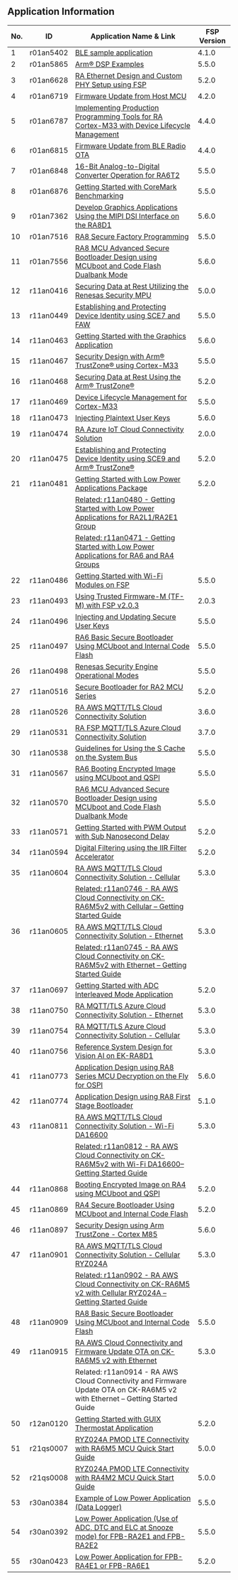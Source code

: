 ## Application Information
| No. | ID | Application Name & Link | FSP Version |
| --- | -- | ----------------------- | ----------- |
| 1 | r01an5402 | [BLE sample application](https://www.renesas.com/en/document/apn/ra-family-ble-sample-application) | 4.1.0 |
| 2 | r01an5865 | [Arm® DSP Examples](https://www.renesas.com/en/document/apn/arm-dsp-examples) | 5.5.0 |
| 3 | r01an6628 | [RA Ethernet Design and Custom PHY Setup using FSP](https://www.renesas.com/en/document/apn/ra-ethernet-design-and-custom-phy-setup-using-fsp) | 5.2.0 |
| 4 | r01an6719 | [Firmware Update from Host MCU](https://www.renesas.com/en/document/apn/ryz012-and-ra-mcu-firmware-update-host-mcu) | 4.2.0 |
| 5 | r01an6787 | [Implementing Production Programming Tools for RA Cortex-M33 with Device Lifecycle Management](https://www.renesas.com/en/document/apn/implementing-production-programming-tools-ra-cortex-m33-device-lifecycle-management) | 4.4.0 |
| 6 | r01an6815 | [Firmware Update from BLE Radio OTA](https://www.renesas.com/en/document/apn/ryz012-and-ra-mcu-firmware-update-ble-radio-ota) | 4.4.0 |
| 7 | r01an6848 | [16-Bit Analog-to-Digital Converter Operation for RA6T2](https://www.renesas.com/en/document/apn/16-bit-analog-digital-converter-operation-ra6t2) | 5.5.0 |
| 8 | r01an6876 | [Getting Started with CoreMark Benchmarking](https://www.renesas.com/en/document/apn/getting-started-coremark-benchmarking) | 5.5.0 |
| 9 | r01an7362 | [Develop Graphics Applications Using the MIPI DSI Interface on the RA8D1](https://www.renesas.com/en/document/apn/develop-graphics-applications-using-mipi-dsi-interface-ra8d1) | 5.6.0 |
| 10 | r01an7516 | [RA8 Secure Factory Programming](https://www.renesas.com/en/document/apn/ra8-secure-factory-programming) | 5.5.0 |
| 11 | r01an7556 | [RA8 MCU Advanced Secure Bootloader Design using MCUboot and Code Flash Dualbank Mode](https://www.renesas.com/en/document/apn/ra8-mcu-advanced-secure-bootloader-design-using-mcuboot-and-code-flash-dualbank-mode) | 5.6.0 |
| 12 | r11an0416 | [Securing Data at Rest Utilizing the Renesas Security MPU](https://www.renesas.com/en/document/apn/securing-data-rest-utilizing-renesas-security-mpu) | 5.0.0 |
| 13 | r11an0449 | [Establishing and Protecting Device Identity using SCE7 and FAW](https://www.renesas.com/en/document/apn/renesas-ra-family-establishing-and-protecting-device-identity-using-sce7-and-faw) | 5.5.0 |
| 14 | r11an0463 | [Getting Started with the Graphics Application](https://www.renesas.com/en/document/apn/getting-started-graphics-application) | 5.6.0 |
| 15 | r11an0467 | [Security Design with Arm® TrustZone® using Cortex-M33](https://www.renesas.com/en/document/apn/security-design-arm-trustzone-using-cortex-m33) | 5.5.0 |
| 16 | r11an0468 | [Securing Data at Rest Using the Arm® TrustZone®](https://www.renesas.com/en/document/apn/renesas-ra-securing-data-rest-using-arm-trustzone) | 5.2.0 |
| 17 | r11an0469 | [Device Lifecycle Management for Cortex-M33](https://www.renesas.com/en/document/apn/renesas-ra-family-device-lifecycle-management-cortex-m33) | 5.5.0 |
| 18 | r11an0473 | [Injecting Plaintext User Keys](https://www.renesas.com/en/document/apn/injecting-plaintext-user-keys) | 5.6.0 |
| 19 | r11an0474 | [RA Azure IoT Cloud Connectivity Solution](https://www.renesas.com/en/document/apn/ra-azure-iot-cloud-connectivity-solution) | 2.0.0 |
| 20 | r11an0475 | [Establishing and Protecting Device Identity using SCE9 and Arm® TrustZone®](https://www.renesas.com/en/document/apn/establishing-and-protecting-device-identity-using-sce9-and-arm-trustzone) | 5.2.0 |
| 21 | r11an0481 | [Getting Started with Low Power Applications Package](https://www.renesas.com/en/document/apn/getting-started-low-power-applications-package) | 5.2.0 |
|   |   | [Related: r11an0480 - Getting Started with Low Power Applications for RA2L1/RA2E1 Group](https://www.renesas.com/en/document/apn/getting-started-low-power-applications-ra2l1ra2e1-group) |   |
|   |   | [Related: r11an0471 - Getting Started with Low Power Applications for RA6 and RA4 Groups](https://www.renesas.com/en/document/apn/getting-started-low-power-applications-ra6-and-ra4-groups) |   |
| 22 | r11an0486 | [Getting Started with Wi-Fi Modules on FSP](https://www.renesas.com/en/document/apn/getting-started-wi-fi-modules-fsp) | 5.5.0 |
| 23 | r11an0493 | [Using Trusted Firmware-M (TF-M) with FSP v2.0.3](https://www.renesas.com/en/document/apn/using-trusted-firmware-m-tf-m-fsp-v203-application-project) | 2.0.3 |
| 24 | r11an0496 | [Injecting and Updating Secure User Keys](https://www.renesas.com/en/document/apn/injecting-and-updating-secure-user-keys-ra-family-application-project) | 5.5.0 |
| 25 | r11an0497 | [RA6 Basic Secure Bootloader Using MCUboot and Internal Code Flash](https://www.renesas.com/en/document/apn/ra6-basic-secure-bootloader-using-mcuboot-and-internal-code-flash) | 5.5.0 |
| 26 | r11an0498 | [Renesas Security Engine Operational Modes](https://www.renesas.com/en/document/apn/renesas-security-engine-operational-modes) | 5.5.0 |
| 27 | r11an0516 | [Secure Bootloader for RA2 MCU Series](https://www.renesas.com/en/document/apn/secure-bootloader-ra2-mcu-series-application-project) | 5.2.0 |
| 28 | r11an0526 | [RA AWS MQTT/TLS Cloud Connectivity Solution](https://www.renesas.com/en/document/apn/ra-aws-mqtttls-cloud-connectivity-solution-application-project) | 3.6.0 |
| 29 | r11an0531 | [RA FSP MQTT/TLS Azure Cloud Connectivity Solution](https://www.renesas.com/en/document/apn/ra-fsp-mqtttls-azure-cloud-connectivity-solution-application-note) | 3.7.0 |
| 30 | r11an0538 | [Guidelines for Using the S Cache on the System Bus](https://www.renesas.com/en/document/apn/ra-family-guidelines-using-s-cache-system-bus) | 5.5.0 |
| 31 | r11an0567 | [RA6 Booting Encrypted Image using MCUboot and QSPI](https://www.renesas.com/en/document/apn/ra6-booting-encrypted-image-using-mcuboot-and-qspi) | 5.5.0 |
| 32 | r11an0570 | [RA6 MCU Advanced Secure Bootloader Design using MCUboot and Code Flash Dualbank Mode](https://www.renesas.com/en/document/apn/ra6-mcu-advanced-secure-bootloader-design-using-mcuboot-and-code-flash-dualbank-mode) | 5.5.0 |
| 33 | r11an0571 | [Getting Started with PWM Output with Sub Nanosecond Delay](https://www.renesas.com/en/document/apn/getting-started-pwm-output-sub-nanosecond-delay-application-ra-family-application-project) | 5.2.0 |
| 34 | r11an0594 | [Digital Filtering using the IIR Filter Accelerator](https://www.renesas.com/en/document/apn/digital-filtering-using-iir-filter-accelerator) | 5.2.0 |
| 35 | r11an0604 | [RA AWS MQTT/TLS Cloud Connectivity Solution - Cellular](https://www.renesas.com/en/document/apn/ra-aws-mqtttls-cloud-connectivity-solution-cellular-application-project) | 5.3.0 |
|   |   | [Related: r11an0746 - RA AWS Cloud Connectivity on CK-RA6M5v2 with Cellular – Getting Started Guide](https://www.renesas.com/en/document/apn/ra-aws-cloud-connectivity-ck-ra6m5-cellular-getting-started-guide) |   |
| 36 | r11an0605 | [RA AWS MQTT/TLS Cloud Connectivity Solution - Ethernet](https://www.renesas.com/en/document/apn/ra-aws-mqtttls-cloud-connectivity-solution-ethernet) | 5.3.0 |
|   |   | [Related: r11an0745 - RA AWS Cloud Connectivity on CK-RA6M5v2 with Ethernet – Getting Started Guide](https://www.renesas.com/en/document/apn/ra-aws-cloud-connectivity-ck-ra6m5-ethernet-getting-started-guide) |   |
| 37 | r11an0697 | [Getting Started with ADC Interleaved Mode Application](https://www.renesas.com/en/document/apn/getting-started-adc-interleaved-mode-application-application-project) | 5.2.0 |
| 38 | r11an0750 | [RA MQTT/TLS Azure Cloud Connectivity Solution - Ethernet](https://www.renesas.com/en/document/apn/ra-mqtttls-azure-cloud-connectivity-solution-ethernet) | 5.3.0 |
| 39 | r11an0754 | [RA MQTT/TLS Azure Cloud Connectivity Solution - Cellular](https://www.renesas.com/en/document/apn/ra-mqtttls-azure-cloud-connectivity-solution-cellular-application-project) | 5.3.0 |
| 40 | r11an0756 | [Reference System Design for Vision AI on EK-RA8D1](https://www.renesas.com/en/document/apn/reference-system-design-vision-ai-ek-ra8d1) | 5.3.0 |
| 41 | r11an0773 | [Application Design using RA8 Series MCU Decryption on the Fly for OSPI](https://www.renesas.com/en/document/apn/application-design-using-ra8-series-mcu-decryption-fly-ospi-fsp-v560) | 5.6.0 |
| 42 | r11an0774 | [Application Design using RA8 First Stage Bootloader](https://www.renesas.com/en/document/apn/application-design-using-ra8-first-stage-bootloader-application-project) | 5.1.0 |
| 43 | r11an0811 | [RA AWS MQTT/TLS Cloud Connectivity Solution - Wi-Fi DA16600](https://www.renesas.com/en/document/apn/ra-aws-mqtttls-cloud-connectivity-solution-wi-fi-da16600) | 5.3.0 |
|   |   | [Related: r11an0812 - RA AWS Cloud Connectivity on CK-RA6M5v2 with Wi-Fi DA16600– Getting Started Guide](https://www.renesas.com/en/document/qsg/ra-aws-cloud-connectivity-ck-ra6m5v2-wi-fi-da16600-getting-started-guide) |   |
| 44 | r11an0868 | [Booting Encrypted Image on RA4 using MCUboot and QSPI](https://www.renesas.com/en/document/apn/booting-encrypted-image-ra4-using-mcuboot-and-qspi-application-project) | 5.2.0 |
| 45 | r11an0869 | [RA4 Secure Bootloader Using MCUboot and Internal Code Flash](https://www.renesas.com/en/document/apn/ra4-secure-bootloader-using-mcuboot-and-internal-code-flash) | 5.2.0 |
| 46 | r11an0897 | [Security Design using Arm TrustZone - Cortex M85](https://www.renesas.com/en/document/apn/security-design-using-arm-trustzone-cortex-m85) | 5.6.0 |
| 47 | r11an0901 | [RA AWS MQTT/TLS Cloud Connectivity Solution - Cellular RYZ024A](https://www.renesas.com/en/document/apn/ra-aws-mqtttls-cloud-connectivity-solution-cellular-ryz024a) | 5.3.0 |
|   |   | [Related: r11an0902 - RA AWS Cloud Connectivity on CK-RA6M5 v2 with Cellular RYZ024A – Getting Started Guide](https://www.renesas.com/en/document/qsg/ra-aws-cloud-connectivity-ck-ra6m5-v2-cellular-ryz024a-getting-started-guide) |   |
| 48 | r11an0909 | [RA8 Basic Secure Bootloader Using MCUboot and Internal Code Flash](https://www.renesas.com/en/document/apn/ra8-basic-secure-bootloader-using-mcuboot-and-internal-code-flash) | 5.5.0 |
| 49 | r11an0915 | [RA AWS Cloud Connectivity and Firmware Update OTA on CK-RA6M5 v2 with Ethernet](https://www.renesas.com/en/document/apn/ra-aws-cloud-connectivity-and-firmware-update-ota-ck-ra6m5-v2-ethernet) | 5.3.0 |
|   |   | Related: r11an0914 - RA AWS Cloud Connectivity and Firmware Update OTA on CK-RA6M5 v2 with Ethernet – Getting Started Guide |   |
| 50 | r12an0120 | [Getting Started with GUIX Thermostat Application](https://www.renesas.com/en/document/apn/getting-started-guix-thermostat-application) | 5.2.0 |
| 51 | r21qs0007 | [RYZ024A PMOD LTE Connectivity with RA6M5 MCU Quick Start Guide](https://www.renesas.com/en/document/qsg/ryz024a-pmod-lte-connectivity-ra6m5-mcu-quick-start-guide) | 5.0.0 |
| 52 | r21qs0008 | [RYZ024A PMOD LTE Connectivity with RA4M2 MCU Quick Start Guide](https://www.renesas.com/en/document/qsg/ryz024a-pmod-lte-connectivity-ek-ra4m2-mcu-quick-start-guide) | 5.0.0 |
| 53 | r30an0384 | [Example of Low Power Application (Data Logger)](https://www.renesas.com/en/document/apn/ra2l1ra2e1-group-example-low-power-application-data-logger) | 5.5.0 |
| 54 | r30an0392 | [Low Power Application (Use of ADC, DTC and ELC at Snooze mode) for FPB-RA2E1 and FPB-RA2E2](https://www.renesas.com/en/document/apn/low-power-application-use-adc-dtc-and-elc-snooze-mode-fpb-ra2e1-and-fpb-ra2e2) | 5.5.0 |
| 55 | r30an0423 | [Low Power Application for FPB-RA4E1 or FPB-RA6E1](https://www.renesas.com/en/document/apn/low-power-application-fpb-ra4e1-or-fpb-ra6e1-application-project) | 5.2.0 |
